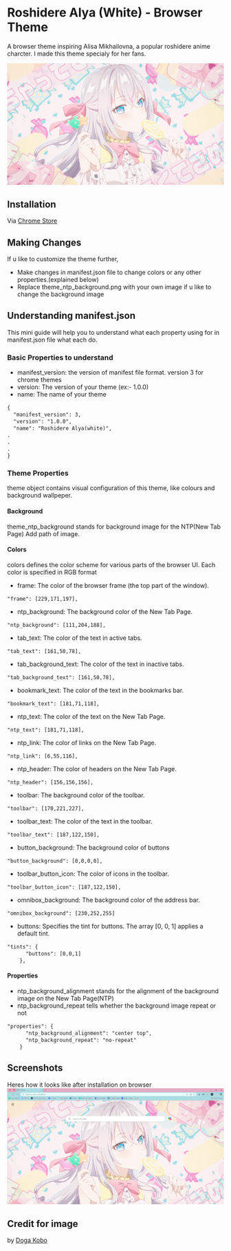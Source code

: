# Roshidere Alya (White) - Browser Theme

A browser theme inspiring Alisa Mikhailovna, a popular roshidere anime charcter. I made this theme specialy for her fans.

![Theme Preview - background](theme_ntp_background.png)

## Installation
Via [Chrome Store](https://chromewebstore.google.com/detail/roshidere-alyawhite/mbgggdmlcllmckdbagbgdldeinanllcj)

## Making Changes
If u like to customize the theme further,
- Make changes in manifest.json file to change colors or any other properties.(explained below)
- Replace theme_ntp_background.png with your own image if u like to change the background image

## Understanding manifest.json
This mini guide will help you to understand what each property using for in manifest.json file what each do.

### Basic Properties to understand
- manifest_version: the version of manifest file format. version 3 for chrome themes
- version: The version of your theme (ex:- 1.0.0)
- name: The name of your theme
```
{
  "manifest_version": 3,
  "version": "1.0.0",
  "name": "Roshidere Alya(white)",
.
.
.
}
```
### Theme Properties
theme object contains visual configuration of this theme, like colours and background wallpeper.
#### Background
theme_ntp_background stands for background image for the NTP(New Tab Page) Add path of image.
#### Colors
colors defines the color scheme for various parts of the browser UI. Each color is specified in RGB format

- frame: The color of the browser frame (the top part of the window).
```
"frame": [229,171,197],
```

- ntp_background: The background color of the New Tab Page.
```
"ntp_background": [111,204,188],
```

- tab_text: The color of the text in active tabs.
```
"tab_text": [161,50,78],
```

- tab_background_text: The color of the text in inactive tabs.
```
"tab_background_text": [161,50,78],
```

- bookmark_text: The color of the text in the bookmarks bar.
```
"bookmark_text": [181,71,118],
```

- ntp_text: The color of the text on the New Tab Page.
```
"ntp_text": [181,71,118],
```

- ntp_link: The color of links on the New Tab Page.
```
"ntp_link": [6,55,116],
```

- ntp_header: The color of headers on the New Tab Page.
```
"ntp_header": [156,156,156],
```

- toolbar: The background color of the toolbar.
```
"toolbar": [170,221,227],
```

- toolbar_text: The color of the text in the toolbar.
```
"toolbar_text": [187,122,150],
```

- button_background: The background color of buttons
```
"button_background": [0,0,0,0],
```

- toolbar_button_icon: The color of icons in the toolbar.
```
"toolbar_button_icon": [187,122,150],
```

- omnibox_background: The background color of the address bar.
```
"omnibox_background": [230,252,255]
```

- buttons: Specifies the tint for buttons. The array [0, 0, 1] applies a default tint.
```
"tints": {
      "buttons": [0,0,1]
    },
```

#### Properties
- ntp_background_alignment stands for the alignment of the background image on the New Tab Page(NTP)
- ntp_background_repeat tells whether the background image repeat or not
```
"properties": {
      "ntp_background_alignment": "center top",
      "ntp_background_repeat": "no-repeat"
    }
```

## Screenshots
Heres how it looks like after installation on browser
![sample](/Screenshots/ss1.png)

## Credit for image
by [Doga Kobo](https://wall.alphacoders.com/big.php?i=1371400)